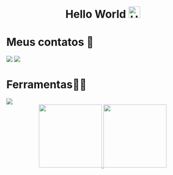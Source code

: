 <h1 align="center"> Hello World 
  <img src="https://raw.githubusercontent.com/Tarikul-Islam-Anik/Animated-Fluent-Emojis/master/Emojis/Hand%20gestures/Hand%20with%20Fingers%20Splayed%20Light%20Skin%20Tone.png" 
    alt="Hand with Fingers Splayed Light Skin Tone" 
    width="30" 
    height="30" />
</h1>

<h1>Meus contatos 📲</h1>
<div style="flex ">
  <a href="https://www.instagram.com/daviiisousa18/?__pwa=1" target="_blank"><img src="https://skillicons.dev/icons?i=instagram&theme=dark" /></a>
    <img src="https://skillicons.dev/icons?i=linkedin&theme=dark" />
</div>
<h1>Ferramentas👨‍💻</h1>
   <img src="https://skillicons.dev/icons?i=vscode,html,css,js,ts,react,tailwind,bootstrap,git,github&theme=dark" />

 <br> 

 <div align="center">
  <a href="https://github.com/daviiisousa">
    <img height="165em" src="https://github-readme-stats.vercel.app/api?username=daviiisousa&show_icons=true&theme=radical"/>
    <img height="165em" src="https://github-readme-stats.vercel.app/api/top-langs/?username=daviiisousa&layout=compact&theme=radical"/>
  </a>
</div>
